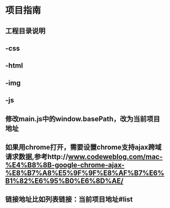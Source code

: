 #  项目指南

##  工程目录说明
##  -css
##	-html
##	-img
##	-js

##  修改main.js中的window.basePath，改为当前项目地址
##	如果用chrome打开，需要设置chrome支持ajax跨域请求数据,参考http://www.codeweblog.com/mac-%E4%B8%8B-google-chrome-ajax-%E8%B7%A8%E5%9F%9F%E8%AF%B7%E6%B1%82%E6%95%B0%E6%8D%AE/
##	链接地址比如列表链接：当前项目地址#list
##